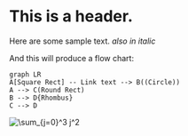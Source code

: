 # This is a header.
Here are some sample text.
_also in italic_


And this will produce a flow chart:

```mermaid
graph LR
A[Square Rect] -- Link text --> B((Circle))
A --> C(Round Rect)
B --> D{Rhombus}
C --> D
```


![\sum_{j=0}^3 j^2](https://render.githubusercontent.com/render/math?math=%5Csum_%7Bj%3D0%7D%5E3%20j%5E2) 
